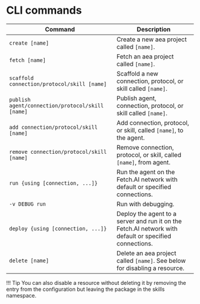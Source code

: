 # CLI commands


Command  | Description
---------| -----------------------------------------------------------------
`create [name]` | Create a new aea project called `[name]`.
`fetch [name]`   | Fetch an aea project called `[name]`.
`scaffold connection/protocol/skill [name]`  | Scaffold a new connection, protocol, or skill called `[name]`.
`publish agent/connection/protocol/skill [name]` | Publish agent, connection, protocol, or skill called `[name]`.
`add connection/protocol/skill [name]`  | Add connection, protocol, or skill, called `[name]`, to the agent.
`remove connection/protocol/skill [name]` | Remove connection, protocol, or skill, called `[name]`, from agent.
`run {using [connection, ...]}`  | Run the agent on the Fetch.AI network with default or specified connections.
`-v DEBUG run` | Run with debugging.
`deploy {using [connection, ...]}`  | Deploy the agent to a server and run it on the Fetch.AI network with default or specified connections.
`delete [name]`  | Delete an aea project called `[name]`. See below for disabling a resource.


!!!	Tip
	You can also disable a resource without deleting it by removing the entry from the configuration but leaving the package in the skills namespace.



<br />